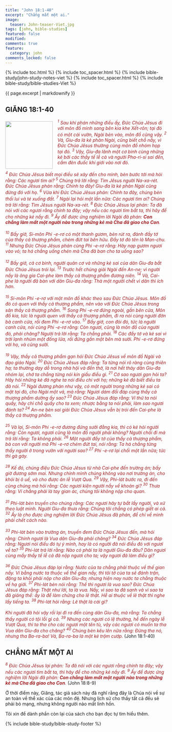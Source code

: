 ```yaml
---
title: "John 18:1-40"
excerpt: "Chẳng mất một ai."
image:
  teaser: John-teaser-Viet.jpg
tags: [john, bible-studies]
featured: false
modified:
comments: true
feature:
  category: john
comments_locked: false
---
```


{% include toc.html %}
{% include toc_spacer.html %}
{% include bible-study/john-study-notes-viet %}
{% include toc_spacer.html %}
{% include bible-study/bible-studies-Viet %}

{{ page.excerpt | markdownify }}

## GIĂNG 18:1-40

<div>
<p>
<img alt src="http://vacsf.org/assets/images/John-teaser-Viet.jpg" style="border: 0px none; margin: 7px 15px 0px 0px; max-width: 100%; height: 148px; padding: 0px; float: left;">
    <span style="color: rgb(159, 29, 33);"><i>             <sup>1</sup> Sau khi phán những điều ấy, Ðức Chúa Jêsus đi với môn đồ mình sang bên kia khe Xết-rôn; tại đó có một cái vườn, Ngài bèn vào, môn đồ cũng vậy.  <sup>2</sup> Vả, Giu-đa là kẻ phản Ngài, cũng biết chỗ nầy, vì Ðức Chúa Jêsus thường cùng môn đồ nhóm họp tại đó.  <sup>3</sup> Vậy, Giu-đa lãnh một cơ binh cùng những kẻ bởi các thầy tế lễ cả và người Pha-ri-si sai đến, cầm đèn đuốc khí giới vào nơi đó.  <br /><br /><sup>4</sup> Ðức Chúa Jêsus biết mọi điều sẽ xảy đến cho mình, bèn bước tới mà hỏi rằng: Các ngươi tìm ai?  <sup>5</sup> Chúng trả lời rằng: Tìm Jêsus người Na-xa-rét. Ðức Chúa Jêsus phán rằng: Chính ta đây! Giu-đa là kẻ phản Ngài cũng đứng đó với họ.  <sup>6</sup> Vừa khi Ðức Chúa Jêsus phán: Chính ta đây, chúng bèn thối lui và té xuống đất.  <sup>7</sup> Ngài lại hỏi một lần nữa: Các ngươi tìm ai? Chúng trả lời rằng: Tìm Jêsus người Na-xa-rét.  <sup>8</sup> Ðức Chúa Jêsus lại phán: Ta đã nói với các ngươi rằng chính ta đây; vậy nếu các ngươi tìm bắt ta, thì hãy để cho những kẻ nầy đi.  <sup>9</sup> Ấy để được ứng nghiệm lời Ngài đã phán: <strong>Con chẳng làm mất một người nào trong những kẻ mà Cha đã giao cho Con</strong>.  <br /><br /><sup>10</sup> Bấy giờ, Si-môn Phi -e-rơ có một thanh gươm, bèn rút ra, đánh đầy tớ của thầy cả thượng phẩm, chém đứt tai bên hữu. Ðầy tớ đó tên là Man-chu.  <sup>11</sup> Nhưng Ðức Chúa Jêsus phán cùng Phi -e-rơ rằng: Hãy nạp gươm ngươi vào vỏ; ta há chẳng uống chén mà Cha đã ban cho ta uống sao?  <br /><br /><sup>12</sup> Bấy giờ, cả cơ binh, người quản cơ và những kẻ sai của dân Giu-đa bắt Ðức Chúa Jêsus trói lại.  <sup>13</sup> Trước hết chúng giải Ngài đến An-ne; vì người nầy là ông gia Cai-phe làm thầy cả thượng phẩm đương niên.  <sup>14</sup> Vả, Cai-phe là người đã bàn với dân Giu-đa rằng: Thà một người chết vì dân thì ích hơn.  <br /><br /><sup>15</sup> Si-môn Phi -e-rơ với một môn đồ khác theo sau Ðức Chúa Jêsus. Môn đồ đó có quen với thầy cả thượng phẩm, nên vào với Ðức Chúa Jêsus trong sân thầy cả thượng phẩm.  <sup>16</sup> Song Phi -e-rơ đứng ngoài, gần bên cửa, Môn đồ kia, tức là người quen với thầy cả thượng phẩm, đi ra nói cùng người đờn bà canh cửa, rồi đem Phi -e-rơ vào.  <sup>17</sup> Bấy giờ, con đòi đó, tức là người canh cửa, nói cùng Phi -e-rơ rằng: Còn ngươi, cũng là môn đồ của người đó, phải chăng? Người trả lời rằng: Ta chẳng phải.  <sup>18</sup> Các đầy tớ và kẻ sai vì trời lạnh nhúm một đống lửa, rồi đứng gần một bên mà sưởi. Phi -e-rơ đứng với họ, và cũng sưởi.  <br /><br /><sup>19</sup> Vậy, thầy cả thượng phẩm gạn hỏi Ðức Chúa Jêsus về môn đồ Ngài và đạo giáo Ngài.  <sup>20</sup> Ðức Chúa Jêsus đáp rằng: Ta từng nói rõ ràng cùng thiên hạ; ta thường dạy dỗ trong nhà hội và đền thờ, là nơi hết thảy dân Giu-đa nhóm lại, chớ ta chẳng từng nói kín giấu điều gì.  <sup>21</sup> Cớ sao ngươi gạn hỏi ta? Hãy hỏi những kẻ đã nghe ta nói điều chi với họ; những kẻ đó biết điều ta đã nói.  <sup>22</sup> Ngài đương phán như vậy, có một người trong những kẻ sai có mặt tại đó, cho Ngài một vả, mà rằng: Ngươi dám đối đáp cùng thầy cả thượng phẩm dường ấy sao?  <sup>23</sup> Ðức Chúa Jêsus đáp rằng: Ví thử ta nói quấy, hãy chỉ chỗ quấy cho ta xem; nhược bằng ta nói phải, làm sao ngươi đánh ta?  <sup>24</sup> An-ne bèn sai giải Ðức Chúa Jêsus vẫn bị trói đến Cai-phe là thầy cả thượng phẩm.  <br /><br /><sup>25</sup> Vả lại, Si-môn Phi -e-rơ đương đứng sưởi đằng kia, thì có kẻ hỏi người rằng: Còn ngươi, ngươi cũng là môn đồ người phải không? Người chối đi mà trả lời rằng: Ta không phải.  <sup>26</sup> Một người đầy tớ của thầy cả thượng phẩm, bà con với người mà Phi -e-rơ chém đứt tai, nói rằng: Ta há chẳng từng thấy người ở trong vườn với người sao?  <sup>27</sup> Phi -e-rơ lại chối một lần nữa; tức thì gà gáy.  <br /><br /><sup>28</sup> Kế đó, chúng điệu Ðức Chúa Jêsus từ nhà Cai-phe đến trường án; bấy giờ đương sớm mai. Nhưng chính mình chúng không vào nơi trường án, cho khỏi bị ô uế, và cho được ăn lễ Vượt Qua.  <sup>29</sup> Vậy, Phi-lát bước ra, đi đến cùng chúng mà hỏi rằng: Các ngươi kiện người nầy về khoản gì?  <sup>30</sup> Thưa rằng: Ví chẳng phải là tay gian ác, chúng tôi không nộp cho quan.  <br /><br /><sup>31</sup> Phi-lát bèn truyền cho chúng rằng: Các ngươi hãy tự bắt lấy người, và xử theo luật mình. Người Giu-đa thưa rằng: Chúng tôi chẳng có phép giết ai cả.  <sup>32</sup> Ấy là cho được ứng nghiệm lời Ðức Chúa Jêsus đã phán, để chỉ về mình phải chết cách nào.  <br /><br /><sup>33</sup> Phi-lát bèn vào trường án, truyền đem Ðức Chúa Jêsus đến, mà hỏi rằng: Chính ngươi là Vua dân Giu-đa phải chăng?  <sup>34</sup> Ðức Chúa Jêsus đáp rằng: Ngươi nói điều đó tự ý mình, hay là có người đã nói điều đó với ngươi về ta?  <sup>35</sup> Phi-lát trả lời rằng: Nào có phải ta là người Giu-đa đâu? Dân ngươi cùng mấy thầy tế lễ cả đã nộp ngươi cho ta; vậy ngươi đã làm điều gì?  <br /><br /><sup>36</sup> Ðức Chúa Jêsus đáp lại rằng: Nước của ta chẳng phải thuộc về thế gian nầy. Ví bằng nước ta thuộc về thế gian nầy, thì tôi tớ của ta sẽ đánh trận, đặng ta khỏi phải nộp cho dân Giu-đa; nhưng hiện nay nước ta chẳng thuộc về hạ giới.  <sup>37</sup> Phi-lát bèn nói rằng: Thế thì ngươi là vua sao? Ðức Chúa Jêsus đáp rằng: Thật như lời, ta là vua. Nầy, vì sao ta đã sanh và vì sao ta đã giáng thế: ấy là để làm chứng cho lẽ thật. Hễ ai thuộc về lẽ thật thì nghe lấy tiếng ta.  <sup>38</sup> Phi-lát hỏi rằng: Lẽ thật là cái gì? <br /><br />Khi người đã hỏi vậy rồi lại đi ra đến cùng dân Giu-đa, mà rằng: Ta chẳng thấy người có tội lỗi gì cả.  <sup>39</sup> Nhưng các ngươi có lệ thường, hễ đến ngày lễ Vượt Qua, thì ta tha cho các ngươi một tên tù, vậy các ngươi có muốn ta tha Vua dân Giu-đa cho chăng?  <sup>40</sup> Chúng bèn kêu lên nữa rằng: Ðừng tha nó, nhưng tha Ba-ra-ba! Vả, Ba-ra-ba là một kẻ trộm cướp.
</i></span> (John 18:1-40)</p>
</div>

## CHẲNG MẤT MỘT AI

<span style="color: rgb(159, 29, 33);">
<i><sup>8</sup> Ðức Chúa Jêsus lại phán: Ta đã nói với các ngươi rằng chính ta đây; vậy nếu các ngươi tìm bắt ta, thì hãy để cho những kẻ nầy đi.  <sup>9</sup> Ấy để được ứng nghiệm lời Ngài đã phán: <strong>Con chẳng làm mất một người nào trong những kẻ mà Cha đã giao cho Con</strong>.</i></span> (John 18:8-9)

Ở thời điểm này, Giăng, tác giả sách này đã nghĩ rằng đây là Chúa nói về sự an toàn về thể xác của các môn đệ. Nhưng lịch sử cho thấy tất cả đều sẽ phải bỏ mạng, nhưng không người nào mất linh hồn.

Tôi xin để dành phần còn lại của sách cho bạn đọc tự tìm hiểu thêm.

{% include bible-study/bible-study-footer %}

